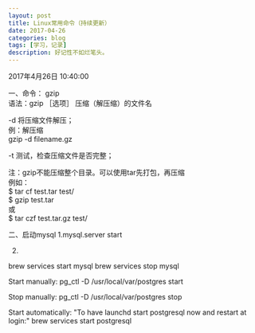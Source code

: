 ```yaml
---
layout: post
title: Linux常用命令（持续更新）
date: 2017-04-26
categories: blog
tags: [学习，记录]
description: 好记性不如烂笔头。
---
```




2017年4月26日 10:40:00

一、命令： gzip    
语法：gzip ［选项］ 压缩（解压缩）的文件名   

-d 将压缩文件解压；   
例：解压缩   
gzip -d filename.gz   

-t 测试，检查压缩文件是否完整；    

注：gzip不能压缩整个目录。可以使用tar先打包，再压缩     
例如：   
$ tar cf test.tar test/   
$ gzip test.tar    
或    
$ tar czf test.tar.gz test/   


二、启动mysql
1.mysql.server start

2.
brew services start mysql
brew services stop mysql

Start manually:
pg_ctl -D /usr/local/var/postgres start

Stop manually:
pg_ctl -D /usr/local/var/postgres stop

Start automatically:
"To have launchd start postgresql now and restart at login:"
brew services start postgresql